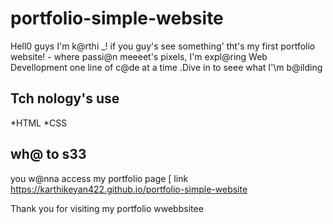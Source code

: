 # portfolio-simple-website
Hell0 guys I'm k@rthi _!
if you guy's see something' tht's my first portfolio website! - where passi@n meeeet's pixels, I'm expl@ring Web Devellopment one line of c@de at a time .Dive in to seee what I'\m b@ilding
## Tch nology's use

*HTML
*CSS

## wh@ to s33

you w@nna access my portfolio page [ link https://karthikeyan422.github.io/portfolio-simple-website


Thank you for visiting my portfolio wwebbsitee 
